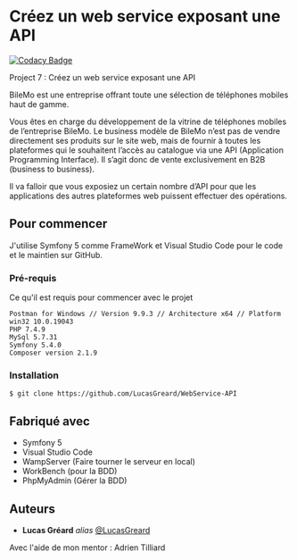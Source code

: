 # Créez un web service exposant une API

[![Codacy Badge](https://app.codacy.com/project/badge/Grade/636dbbb7cdd4458f9b45d54d4d52eff9)](https://www.codacy.com/gh/LucasGreard/Snowtricks_V5/dashboard?utm_source=github.com&utm_medium=referral&utm_content=LucasGreard/Snowtricks_V5&utm_campaign=Badge_Grade)

Project 7 : Créez un web service exposant une API

BileMo est une entreprise offrant toute une sélection de téléphones mobiles haut de gamme.

Vous êtes en charge du développement de la vitrine de téléphones mobiles de l’entreprise BileMo. Le business modèle de BileMo n’est pas de vendre directement ses produits sur le site web, mais de fournir à toutes les plateformes qui le souhaitent l’accès au catalogue via une API (Application Programming Interface). Il s’agit donc de vente exclusivement en B2B (business to business).

Il va falloir que vous exposiez un certain nombre d’API pour que les applications des autres plateformes web puissent effectuer des opérations.

## Pour commencer

J'utilise Symfony 5 comme FrameWork et Visual Studio Code pour le code et le maintien sur GitHub.

### Pré-requis

Ce qu'il est requis pour commencer avec le projet

```
Postman for Windows // Version 9.9.3 // Architecture x64 // Platform win32 10.0.19043
PHP 7.4.9
MySql 5.7.31
Symfony 5.4.0
Composer version 2.1.9
```

### Installation

```
$ git clone https://github.com/LucasGreard/WebService-API
```

## Fabriqué avec

- Symfony 5
- Visual Studio Code
- WampServer (Faire tourner le serveur en local)
- WorkBench (pour la BDD)
- PhpMyAdmin (Gérer la BDD)

## Auteurs

- **Lucas Gréard** _alias_ [@LucasGreard](https://github.com/LucasGreard/)

Avec l'aide de mon mentor : Adrien Tilliard
